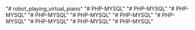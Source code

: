 "# robot_playing_virtual_piano" 
"# PHP-MYSQL" 
"# PHP-MYSQL" 
"# PHP-MYSQL" 
"# PHP-MYSQL" 
"# PHP-MYSQL" 
"# PHP-MYSQL" 
"# PHP-MYSQL" 
"# PHP-MYSQL" 
"# PHP-MYSQL" 
"# PHP-MYSQL" 
